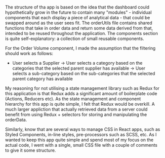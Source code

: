 The structure of tha app is based on the idea that the dashboard could hypothetically grow in the future to contain many "modules" - individual components that each display a piece of analytical data - that could be swapped around as the user sees fit. The orderUtils file contains shared functions that take in order data and return some data derived from that, intended to be reused throughout the application. The components section is quite self-explanatory: a collection of small reusable components.

For the Order Volume component, I made the assumption that the filtering should work as follows:

 - User selects a Supplier -> User selects a category based on the categories that the selected parent supplier has available -> User selects a sub-category based on the sub-categories that the selected parent category has available

My reasoning for not utilising a state management library such as Redux for this application is that Redux adds a significant amount of boilerplate code (Actions, Reducers etc). As the state management and component hierarchy for this app is quite simple, I felt that Redux would be overkill. A much larger appliction that actually retrieved data from a server could benefit from using Redux + selectors for storing and manipulating the orderData.

Similarly, know that are several ways to manage CSS in React apps, such as Styled Components, in-line styles, pre-processors such as SCSS, etc. As I wanted to keep this app quite simple and spend most of my focus on the actual code, I went with a single, small CSS file with a couple of comments to give it some structure.

